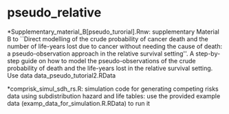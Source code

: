 # pseudo_relative


*Supplementary_material_B[pseudo_turorial].Rnw: supplementary Material B to ``Direct modelling of the crude probability of cancer death and the number of life-years lost due to cancer without needing the cause of death: a pseudo-observation approach in the relative survival setting''.
A step-by-step guide on how to model the pseudo-observations of the crude probability of death and the life-years lost in the relative survival setting. Use data data_pseudo_tutorial2.RData

*comprisk_simul_sdh_rs.R: simulation code for generating competing risks data using subdistribution hazard and life tables: use the provided example data (examp_data_for_simulation.R.RData) to run it



